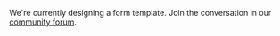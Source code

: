 We're currently designing a form template. Join the
conversation in our
[community forum](https://community.digital.gov.au/t/form-page).
